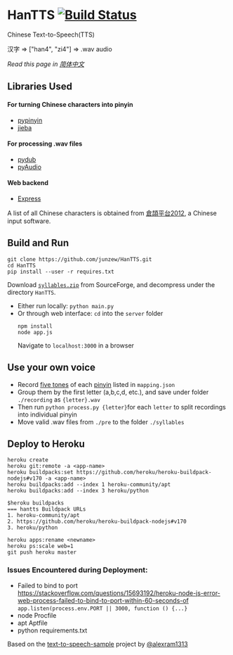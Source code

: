# HanTTS [![Build Status](https://travis-ci.org/junzew/HanTTS.svg?branch=master)](https://travis-ci.org/junzew/HanTTS)

Chinese Text-to-Speech(TTS)

汉字 => ["han4", "zi4"] => .wav audio

*Read this page in [简体中文](https://github.com/junzew/HanTTS/blob/master/README.zh.md)*
## Libraries Used

#### For turning Chinese characters into pinyin
- [pypinyin](https://github.com/mozillazg/python-pinyin)
- [jieba](https://github.com/fxsjy/jieba)

#### For processing .wav files
- [pydub](https://github.com/jiaaro/pydub)
- [pyAudio](https://people.csail.mit.edu/hubert/pyaudio/)

#### Web backend
- [Express](https://expressjs.com)

A list of all Chinese characters is obtained from [倉頡平台2012](https://chinese.stackexchange.com/questions/22484/list-of-all-traditional-chinese-characters), a Chinese input software.

## Build and Run

```
git clone https://github.com/junzew/HanTTS.git
cd HanTTS
pip install --user -r requires.txt
```

Download [`syllables.zip`](https://sourceforge.net/projects/hantts/files/?source=navbar) from SourceForge, and decompress under the directory `HanTTS`.

* Either run locally: `python main.py` 
* Or through web interface:
	`cd` into the `server` folder
	```
	npm install
	node app.js
	```
	Navigate to `localhost:3000` in a browser

## Use your own voice
- Record [five tones](https://en.wikipedia.org/wiki/Pinyin#Tones) of each [pinyin](https://en.wikipedia.org/wiki/Pinyin_table) listed in `mapping.json`
- Group them by the first letter (a,b,c,d, etc.), and save under folder `./recording` as `{letter}.wav`
- Then run `python process.py {letter}`for each `letter` to split recordings into individual pinyin
- Move valid .wav files from `./pre` to the folder `./syllables`
##


## Deploy to Heroku
```
heroku create
heroku git:remote -a <app-name>
heroku buildpacks:set https://github.com/heroku/heroku-buildpack-nodejs#v170 -a <app-name>
heroku buildpacks:add --index 1 heroku-community/apt
heroku buildpacks:add --index 3 heroku/python

$heroku buildpacks
=== hantts Buildpack URLs
1. heroku-community/apt
2. https://github.com/heroku/heroku-buildpack-nodejs#v170
3. heroku/python

heroku apps:rename <newname>
heroku ps:scale web=1
git push heroku master
```

### Issues Encountered during Deployment: 
* Failed to bind to port
https://stackoverflow.com/questions/15693192/heroku-node-js-error-web-process-failed-to-bind-to-port-within-60-seconds-of
`app.listen(process.env.PORT || 3000, function () {...}`
* node Procfile
* apt Aptfile
* python requirements.txt

Based on the [text-to-speech-sample](https://github.com/alexram1313/text-to-speech-sample) project by [@alexram1313](https://github.com/alexram1313)
